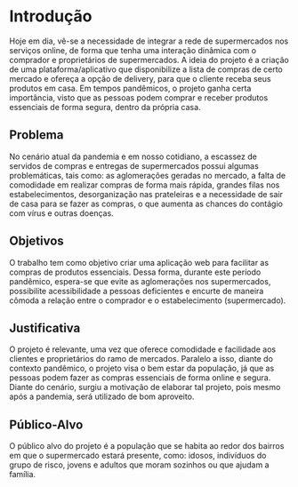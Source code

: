# Introdução

 Hoje em dia, vê-se a necessidade de integrar a rede de supermercados nos serviços online, de forma que tenha uma interação dinâmica com o comprador e proprietários de supermercados. A ideia do projeto é a criação de uma plataforma/aplicativo que disponibilize a lista de compras de certo mercado e ofereça a opção de delivery, para que o cliente receba seus produtos em casa. Em tempos pandêmicos, o projeto ganha certa importância, visto que as pessoas podem comprar e receber produtos essenciais de forma segura, dentro da própria casa.

## Problema
No cenário atual da pandemia e em nosso cotidiano, a escassez de servidos de compras e entregas de supermercados possui algumas problemáticas, tais como: as aglomerações geradas no mercado, a falta de comodidade em realizar compras de forma mais rápida, grandes filas nos estabelecimentos, desorganização nas prateleiras e a necessidade de sair de casa para se fazer as compras, o que aumenta as chances do contágio com vírus e outras doenças.  






## Objetivos

O trabalho tem como objetivo criar uma aplicação web para facilitar as compras de produtos essenciais. Dessa forma, durante este período pandêmico, espera-se que evite as aglomerações nos supermercados, possibilite acessibilidade a pessoas deficientes e encurte de maneira cômoda a relação entre o comprador e o estabelecimento (supermercado). 

 


## Justificativa

O projeto é relevante, uma vez que oferece comodidade e facilidade aos clientes e proprietários do ramo de mercados. Paralelo a isso, diante do contexto pandêmico, o projeto visa o bem estar da população, já que as pessoas podem fazer as compras essenciais de forma online e segura. Diante do cenário, surgiu a motivação de elaborar tal projeto, pois mesmo após a pandemia, será utilizado de bom aproveito.





## Público-Alvo

 O público alvo do projeto é a população que se habita ao redor dos bairros em que o supermercado estará presente, como: idosos, indivíduos do grupo de risco, jovens e adultos que moram sozinhos ou que ajudam a família. 


